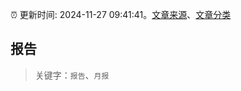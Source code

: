:alarm_clock: 更新时间: 2024-11-27 09:41:41。[文章来源](/README.md)、[文章分类](/TAGS.md)

## 报告


> 关键字：`报告`、`月报`



